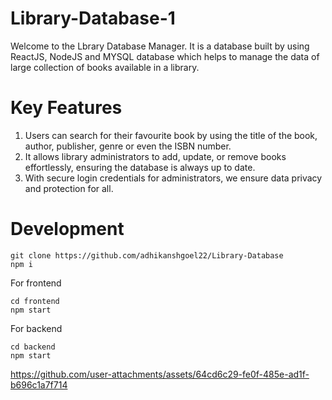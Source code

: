 # Library-Database-1
 Welcome to the Lbrary Database Manager. It is a database built by using ReactJS, NodeJS and MYSQL database which helps to manage the data of large collection of books available in a library.

# Key Features
1) Users can search for their favourite book by using the title of the book, author, publisher, genre or even the ISBN number.
2) It allows library administrators to add, update, or remove books effortlessly, ensuring the database is always up to date.
3) With secure login credentials for administrators, we ensure data privacy and protection for all.

# Development
```
git clone https://github.com/adhikanshgoel22/Library-Database
npm i
```
For frontend
```
cd frontend
npm start
```
For backend
```
cd backend
npm start
```



https://github.com/user-attachments/assets/64cd6c29-fe0f-485e-ad1f-b696c1a7f714

